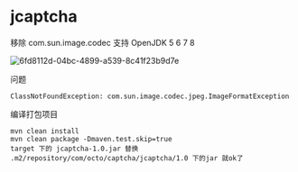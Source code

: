 # jcaptcha
移除  com.sun.image.codec 支持 OpenJDK 5 6 7 8


![6fd8112d-04bc-4899-a539-8c41f23b9d7e](https://cloud.githubusercontent.com/assets/4953205/9323015/1d131274-45ae-11e5-9747-99ae0a8efe09.png)

问题
```
ClassNotFoundException: com.sun.image.codec.jpeg.ImageFormatException
```

编译打包项目
```
mvn clean install
mvn clean package -Dmaven.test.skip=true
target 下的 jcaptcha-1.0.jar 替换 .m2/repository/com/octo/captcha/jcaptcha/1.0 下的jar 就ok了
```
